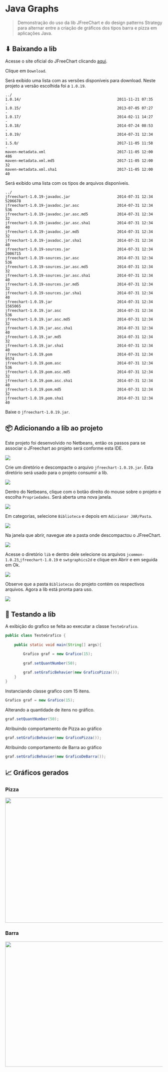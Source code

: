 # Java Graphs

> Demonstração do uso da lib JFreeChart e do design patterns Strategy para alternar entre a criação de gráficos dos tipos barra e pizza em aplicações Java.

## ⬇ Baixando a lib

Acesse o site oficial do JFreeChart clicando [aqui](http://www.jfree.org/jfreechart/).

Clique em `Download`.

Será exibido uma lista com as versões disponíveis para download.
Neste projeto a versão escolhida foi a `1.0.19`.
```
../
1.0.14/                                           2011-11-21 07:35         -      
1.0.15/                                           2013-07-05 07:27         -      
1.0.17/                                           2014-02-11 14:27         -      
1.0.18/                                           2014-07-24 08:53         -      
1.0.19/                                           2014-07-31 12:34         -      
1.5.0/                                            2017-11-05 11:58         -      
maven-metadata.xml                                2017-11-05 12:00       486      
maven-metadata.xml.md5                            2017-11-05 12:00        32      
maven-metadata.xml.sha1                           2017-11-05 12:00        40  
```

Será exibido uma lista com os tipos de arquivos disponíveis.
```
../
jfreechart-1.0.19-javadoc.jar                     2014-07-31 12:34   5206678      
jfreechart-1.0.19-javadoc.jar.asc                 2014-07-31 12:34       536      
jfreechart-1.0.19-javadoc.jar.asc.md5             2014-07-31 12:34        32      
jfreechart-1.0.19-javadoc.jar.asc.sha1            2014-07-31 12:34        40      
jfreechart-1.0.19-javadoc.jar.md5                 2014-07-31 12:34        32      
jfreechart-1.0.19-javadoc.jar.sha1                2014-07-31 12:34        40      
jfreechart-1.0.19-sources.jar                     2014-07-31 12:34   2006715      
jfreechart-1.0.19-sources.jar.asc                 2014-07-31 12:34       536      
jfreechart-1.0.19-sources.jar.asc.md5             2014-07-31 12:34        32      
jfreechart-1.0.19-sources.jar.asc.sha1            2014-07-31 12:34        40      
jfreechart-1.0.19-sources.jar.md5                 2014-07-31 12:34        32      
jfreechart-1.0.19-sources.jar.sha1                2014-07-31 12:34        40      
jfreechart-1.0.19.jar                             2014-07-31 12:34   1565065      
jfreechart-1.0.19.jar.asc                         2014-07-31 12:34       536      
jfreechart-1.0.19.jar.asc.md5                     2014-07-31 12:34        32      
jfreechart-1.0.19.jar.asc.sha1                    2014-07-31 12:34        40      
jfreechart-1.0.19.jar.md5                         2014-07-31 12:34        32      
jfreechart-1.0.19.jar.sha1                        2014-07-31 12:34        40      
jfreechart-1.0.19.pom                             2014-07-31 12:34      9574      
jfreechart-1.0.19.pom.asc                         2014-07-31 12:34       536      
jfreechart-1.0.19.pom.asc.md5                     2014-07-31 12:34        32      
jfreechart-1.0.19.pom.asc.sha1                    2014-07-31 12:34        40      
jfreechart-1.0.19.pom.md5                         2014-07-31 12:34        32      
jfreechart-1.0.19.pom.sha1                        2014-07-31 12:34        40 
```

Baixe o `jfreechart-1.0.19.jar`.

## 📦 Adicionando a lib ao projeto

Este projeto foi desenvolvido no Netbeans, então os passos para se associar o JFreechart ao projeto será conforme esta IDE.

<img src="/img/netbeans.PNG">

Crie um diretório e descompacte o arquivo `jfreechart-1.0.19.jar`. Esta diretório será usado para o projeto consumir a lib.

<img src="/img/dir1.PNG">

Dentro do Netbeans, clique com o botão direito do mouse sobre o projeto e escolha `Propriedades`. Será aberta uma nova janela.

<img src="/img/janela.PNG">

Em categorias, selecione `Biblioteca` e depois em `Adicionar JAR/Pasta`.

<img src="/img/add.PNG">

Na janela que abrir, navegue ate a pasta onde descompactou o JFreeChart.

<img src="/img/dir2.PNG">

Acesse o diretório `lib` e dentro dele selecione os arquivos `jcommon-1.0.23`,`jfreechart-1.0.19` e `swtgraphics2d` e clique em Abrir e em seguida em Ok.

<img src="/img/lib.PNG">

Observe que a pasta `Bibliotecas` do projeto contém os respectivos arquivos. Agora a lib está pronta para uso.

<img src="/img/ok.PNG">

## 📑 Testando a lib

A exibição do grafico se feita ao executar a classe `TesteGrafico`.

```java
public class TesteGrafico {
    
    public static void main(String[] args){

        Grafico graf = new Grafico(15);
        
        graf.setQuantNumber(50);

        graf.setGraficBehavier(new GraficoPizza());  
    }
}
```

Instanciando classe grafico com 15 itens.
```java
Grafico graf = new Grafico(15);
```

Alterando a quantidade de itens no gráfico.
```java
graf.setQuantNumber(50);
```

Atribuindo comportamento de Pizza ao gráfico
```java
graf.setGraficBehavier(new GraficoPizza());
```

Atribuindo comportamento de Barra ao gráfico
```java
graf.setGraficBehavier(new GraficoDeBarra());
```

## 📈 Gráficos gerados 

### Pizza

<img src="/img/pizza.png" width="600" height="400">

### Barra

<img src="/img/barra.png" width="600" height="400">
